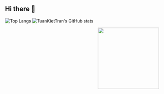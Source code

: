 ## Hi there 👋

![Top Langs](https://github-readme-stats.vercel.app/api/top-langs/?username=TuanKietTran&layout=compact&theme=transparent)
![TuanKietTran's GitHub stats](https://github-readme-stats.vercel.app/api?username=TuanKietTran&show_icons=true&theme=transparent)

<img align="right" height="200" src="https://i.pinimg.com/736x/8a/7a/6f/8a7a6f5a478454ade0e59dd01611fe14.jpg"  />

